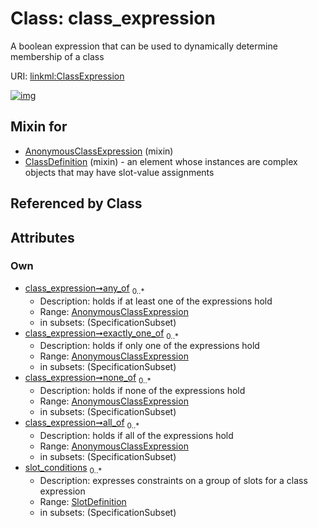 
# Class: class_expression

A boolean expression that can be used to dynamically determine membership of a class

URI: [linkml:ClassExpression](https://w3id.org/linkml/ClassExpression)


[![img](https://yuml.me/diagram/nofunky;dir:TB/class/[SlotDefinition],[SlotDefinition]<slot_conditions%200..*-++[ClassExpression],[AnonymousClassExpression]<all_of%200..*-++[ClassExpression],[AnonymousClassExpression]<none_of%200..*-++[ClassExpression],[AnonymousClassExpression]<exactly_one_of%200..*-++[ClassExpression],[AnonymousClassExpression]<any_of%200..*-++[ClassExpression],[ClassDefinition]uses%20-.->[ClassExpression],[AnonymousClassExpression]uses%20-.->[ClassExpression],[ClassDefinition],[AnonymousClassExpression])](https://yuml.me/diagram/nofunky;dir:TB/class/[SlotDefinition],[SlotDefinition]<slot_conditions%200..*-++[ClassExpression],[AnonymousClassExpression]<all_of%200..*-++[ClassExpression],[AnonymousClassExpression]<none_of%200..*-++[ClassExpression],[AnonymousClassExpression]<exactly_one_of%200..*-++[ClassExpression],[AnonymousClassExpression]<any_of%200..*-++[ClassExpression],[ClassDefinition]uses%20-.->[ClassExpression],[AnonymousClassExpression]uses%20-.->[ClassExpression],[ClassDefinition],[AnonymousClassExpression])

## Mixin for

 * [AnonymousClassExpression](AnonymousClassExpression.md) (mixin) 
 * [ClassDefinition](ClassDefinition.md) (mixin)  - an element whose instances are complex objects that may have slot-value assignments

## Referenced by Class


## Attributes


### Own

 * [class_expression➞any_of](class_expression_any_of.md)  <sub>0..\*</sub>
     * Description: holds if at least one of the expressions hold
     * Range: [AnonymousClassExpression](AnonymousClassExpression.md)
     * in subsets: (SpecificationSubset)
 * [class_expression➞exactly_one_of](class_expression_exactly_one_of.md)  <sub>0..\*</sub>
     * Description: holds if only one of the expressions hold
     * Range: [AnonymousClassExpression](AnonymousClassExpression.md)
     * in subsets: (SpecificationSubset)
 * [class_expression➞none_of](class_expression_none_of.md)  <sub>0..\*</sub>
     * Description: holds if none of the expressions hold
     * Range: [AnonymousClassExpression](AnonymousClassExpression.md)
     * in subsets: (SpecificationSubset)
 * [class_expression➞all_of](class_expression_all_of.md)  <sub>0..\*</sub>
     * Description: holds if all of the expressions hold
     * Range: [AnonymousClassExpression](AnonymousClassExpression.md)
     * in subsets: (SpecificationSubset)
 * [slot_conditions](slot_conditions.md)  <sub>0..\*</sub>
     * Description: expresses constraints on a group of slots for a class expression
     * Range: [SlotDefinition](SlotDefinition.md)
     * in subsets: (SpecificationSubset)
